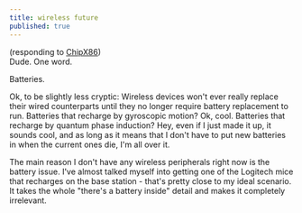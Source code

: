 ```yaml
---
title: wireless future
published: true
---
```


(responding to [ChipX86][])  
Dude. One word.

Batteries.

Ok, to be slightly less cryptic: Wireless devices won't ever really
replace their wired counterparts until they no longer require battery
replacement to run. Batteries that recharge by gyroscopic motion? Ok,
cool. Batteries that recharge by quantum phase induction? Hey, even if I
just made it up, it sounds cool, and as long as it means that I don't
have to put new batteries in when the current ones die, I'm all over it.

The main reason I don't have any wireless peripherals right now is the
battery issue. I've almost talked myself into getting one of the
Logitech mice that recharges on the base station - that's pretty close
to my ideal scenario. It takes the whole "there's a battery inside"
detail and makes it completely irrelevant.

  [ChipX86]: http://www.chipx86.com/blog/archives/000100.html
